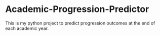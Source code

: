 # Academic-Progression-Predictor
This is my python project to predict progression outcomes at the end of each academic year.
